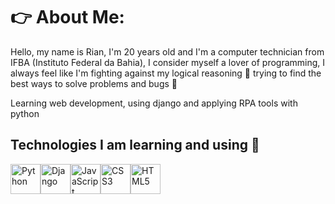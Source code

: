 # 👉 About Me:

Hello, my name is Rian, I'm 20 years old and I'm a computer technician from IFBA (Instituto Federal da Bahia), I consider myself a lover of programming, I always feel like I'm fighting against my logical reasoning 🤯 trying to find the best ways to solve problems and bugs 🐛

Learning web development, using django and applying RPA tools with python
 
  ## Technologies I am learning and using 🤖
  
  <div style="display: flex; align-items: center;">
    <img src="https://img.icons8.com/color/48/python--v1.png" alt="Python" width="48" height="48" />
    <img src="https://img.icons8.com/color/48/django.png" alt="Django" width="48" height="48" />
    <img src="https://img.icons8.com/fluency/48/javascript.png" alt="JavaScript" width="48" height="48" />
    <img src="https://img.icons8.com/color/48/css3.png" alt="CSS3" width="48" height="48" />
    <img src="https://img.icons8.com/color/48/html-5--v1.png" alt="HTML5" width="48" height="48" />
  </div>
